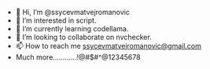 - 👋 Hi, I’m @ssycevmatvejromanovic
- 👀 I’m interested in script.
- 🌱 I’m currently learning  codellama.
- 💞️ I’m looking to collaborate on  nvchecker.
- 📫 How to reach me ssycevmatvejromanovic@gmail.com
- Much more............!@#$#^@12345678

